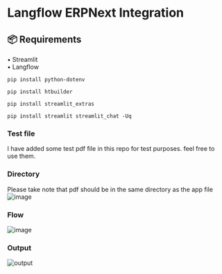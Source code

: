 # Langflow ERPNext Integration 

## 📦 <b>Requirements</b>

•	Streamlit
<br>
•	Langflow
<br>


```shell
pip install python-dotenv
```


```shell
pip install htbuilder
```


```shell
pip install streamlit_extras
```


```shell
pip install streamlit streamlit_chat -Uq
```

### Test file
I have added some test pdf file in this repo for test purposes. feel free to use them.

### Directory 
Please take note that pdf should be in the same directory as the app file
![image](https://github.com/oyasizaki/langflow-additional/assets/118342512/905f60e0-f9ed-499b-a69d-0efc1065e0b6)



### Flow
![image](https://github.com/oyasizaki/langflow-additional/assets/118342512/b24de5c3-95ff-4c6b-a85a-d197502199f7)


### Output
![output](https://github.com/oyasizaki/langflow-additional/assets/118342512/499ec434-286a-458d-b611-6fc72203dffe)

